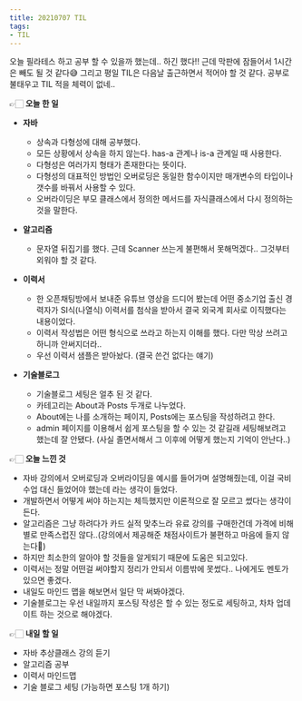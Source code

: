 ```yaml
---
title: 20210707 TIL
tags: 
- TIL
---
```


오늘 필라테스 하고 공부 할 수 있을까 했는데.. 하긴 했다!! 근데 막판에 잠들어서 1시간은 빼도 될 것 같다😅
그리고 평일 TIL은 다음날 출근하면서 적어야 할 것 같다. 공부로 불태우고 TIL 적을 체력이 없네..

👉🏻 **오늘 한 일**
- **자바**
	- 상속과 다형성에 대해 공부했다.
	- 모든 상황에서 상속을 하지 않는다. has-a 관계나 is-a 관계일 때 사용한다.
	- 다형성은 여러가지 형태가 존재한다는 뜻이다.
	- 다형성의 대표적인 방법인 오버로딩은 동일한 함수이지만 매개변수의 타입이나 갯수를 바꿔서 사용할 수 있다.
	- 오버라이딩은 부모 클래스에서 정의한 메서드를 자식클래스에서 다시 정의하는 것을 말한다.

- **알고리즘**
	- 문자열 뒤집기를 했다. 근데 Scanner 쓰는게 불편해서 못해먹겠다.. 그것부터 외워야 할 것 같다.

- **이력서**
	- 한 오픈채팅방에서 보내준 유튜브 영상을 드디어 봤는데 어떤 중소기업 출신 경력자가 SI식(나열식) 이력서를 첨삭을 받아서 결국 외국계 회사로 이직했다는 내용이었다.
	- 이력서 작성법은 어떤 형식으로 쓰라고 하는지 이해를 했다. 다만 막상 쓰려고 하니까 안써지더라..
	- 우선 이력서 샘플은 받아놨다. (결국 쓴건 없다는 얘기)

- **기술블로그**
	- 기술블로그 세팅은 얼추 된 것 같다.
	- 카테고리는 About과 Posts 두개로 나누었다.
	- About에는 나를 소개하는 페이지, Posts에는 포스팅을 작성하려고 한다.
	- admin 페이지를 이용해서 쉽게 포스팅을 할 수 있는 것 같길래 세팅해보려고 했는데 잘 안됐다. (사실 졸면서해서 그 이후에 어떻게 했는지 기억이 안난다..)

👉🏻 **오늘 느낀 것**
- 자바 강의에서 오버로딩과 오버라이딩을 예시를 들어가며 설명해줬는데, 이걸 국비수업 대신 들었어야 했는데 라는 생각이 들었다.
- 개발하면서 어떻게 써야 하는지는 체득했지만 이론적으로 잘 모르고 썼다는 생각이 든다.
- 알고리즘은 그냥 하려다가 카드 실적 맞추느라 유료 강의를 구매한건데 가격에 비해 별로 만족스럽진 않다..(강의에서 제공해준 채점사이트가 불편하고 마음에 들지 않는다🥲)
- 하지만 최소한의 알아야 할 것들을 알게되기 때문에 도움은 되고있다.
- 이력서는 정말 어떤걸 써야할지 정리가 안되서 이름밖에 못썼다.. 나에게도 멘토가 있으면 좋겠다.
- 내일도 마인드 맵을 해보면서 일단 막 써봐야겠다.
- 기술블로그는 우선 내일까지 포스팅 작성은 할 수 있는 정도로 세팅하고, 차차 업데이트 하는 것으로 해야겠다.

👉🏻 **내일 할 일**
- 자바 추상클래스 강의 듣기
- 알고리즘 공부
- 이력서 마인드맵
- 기술 블로그 세팅 (가능하면 포스팅 1개 하기)